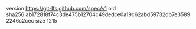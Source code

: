 version https://git-lfs.github.com/spec/v1
oid sha256:ab172818f74c3de475b12704c49dedce0a19c62abd59732db7e35892246c2cec
size 1215
